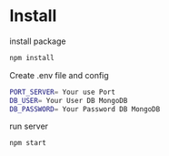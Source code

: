 # Install
install package 
```bash
npm install
```
Create .env file and config
```bash
PORT_SERVER= Your use Port
DB_USER= Your User DB MongoDB
DB_PASSWORD= Your Password DB MongoDB
```
run server
```bash
npm start
```
